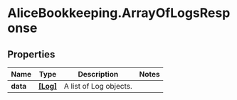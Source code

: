 # AliceBookkeeping.ArrayOfLogsResponse

## Properties

Name | Type | Description | Notes
------------ | ------------- | ------------- | -------------
**data** | [**[Log]**](Log.md) | A list of Log objects. | 


